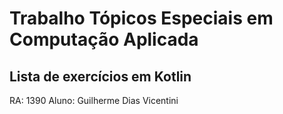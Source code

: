# Trabalho Tópicos Especiais em Computação Aplicada

## Lista de exercícios em Kotlin

RA: 1390
Aluno: Guilherme Dias Vicentini
